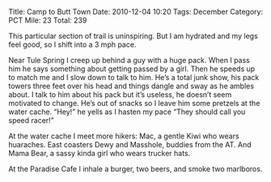 Title: Camp to Butt Town
Date: 2010-12-04 10:20
Tags: December
Category: PCT
Mile: 23
Total: 239

This particular section of trail is uninspiring. But I am hydrated and my legs feel good, so I shift into a 3 mph pace.

Near Tule Spring I creep up behind a guy with a huge pack. When I pass him he says something about getting passed by a girl. Then he speeds up to match me and I slow down to talk to him. He’s a total junk show, his pack towers three feet over his head and things dangle and sway as he ambles about. I talk to him about his pack but it’s useless, he doesn’t seem motivated to change. He’s out of snacks so I leave him some pretzels at the water cache. “Hey!” he yells as I hasten my pace “They should call you speed racer!”

At the water cache I meet more hikers: Mac, a gentle Kiwi who wears huaraches. East coasters Dewy and Masshole, buddies from the AT. And Mama Bear, a sassy kinda girl who wears trucker hats.

At the Paradise Cafe I inhale a burger, two beers, and smoke two marlboros.
